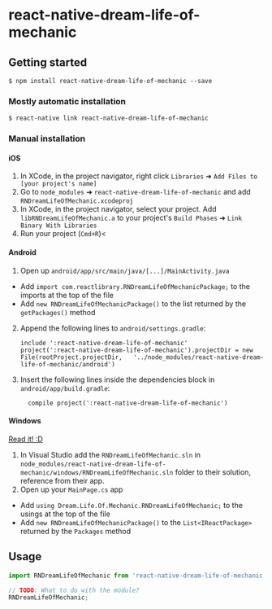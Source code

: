 
# react-native-dream-life-of-mechanic

## Getting started

`$ npm install react-native-dream-life-of-mechanic --save`

### Mostly automatic installation

`$ react-native link react-native-dream-life-of-mechanic`

### Manual installation


#### iOS

1. In XCode, in the project navigator, right click `Libraries` ➜ `Add Files to [your project's name]`
2. Go to `node_modules` ➜ `react-native-dream-life-of-mechanic` and add `RNDreamLifeOfMechanic.xcodeproj`
3. In XCode, in the project navigator, select your project. Add `libRNDreamLifeOfMechanic.a` to your project's `Build Phases` ➜ `Link Binary With Libraries`
4. Run your project (`Cmd+R`)<

#### Android

1. Open up `android/app/src/main/java/[...]/MainActivity.java`
  - Add `import com.reactlibrary.RNDreamLifeOfMechanicPackage;` to the imports at the top of the file
  - Add `new RNDreamLifeOfMechanicPackage()` to the list returned by the `getPackages()` method
2. Append the following lines to `android/settings.gradle`:
  	```
  	include ':react-native-dream-life-of-mechanic'
  	project(':react-native-dream-life-of-mechanic').projectDir = new File(rootProject.projectDir, 	'../node_modules/react-native-dream-life-of-mechanic/android')
  	```
3. Insert the following lines inside the dependencies block in `android/app/build.gradle`:
  	```
      compile project(':react-native-dream-life-of-mechanic')
  	```

#### Windows
[Read it! :D](https://github.com/ReactWindows/react-native)

1. In Visual Studio add the `RNDreamLifeOfMechanic.sln` in `node_modules/react-native-dream-life-of-mechanic/windows/RNDreamLifeOfMechanic.sln` folder to their solution, reference from their app.
2. Open up your `MainPage.cs` app
  - Add `using Dream.Life.Of.Mechanic.RNDreamLifeOfMechanic;` to the usings at the top of the file
  - Add `new RNDreamLifeOfMechanicPackage()` to the `List<IReactPackage>` returned by the `Packages` method


## Usage
```javascript
import RNDreamLifeOfMechanic from 'react-native-dream-life-of-mechanic';

// TODO: What to do with the module?
RNDreamLifeOfMechanic;
```
  